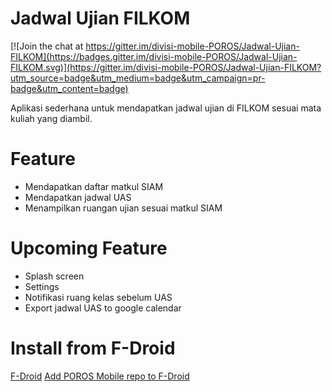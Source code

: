 # Jadwal Ujian FILKOM

[![Join the chat at https://gitter.im/divisi-mobile-POROS/Jadwal-Ujian-FILKOM](https://badges.gitter.im/divisi-mobile-POROS/Jadwal-Ujian-FILKOM.svg)](https://gitter.im/divisi-mobile-POROS/Jadwal-Ujian-FILKOM?utm_source=badge&utm_medium=badge&utm_campaign=pr-badge&utm_content=badge)

Aplikasi sederhana untuk mendapatkan jadwal ujian di FILKOM sesuai mata kuliah yang diambil.

# Feature
- Mendapatkan daftar matkul SIAM
- Mendapatkan jadwal UAS
- Menampilkan ruangan ujian sesuai matkul SIAM

# Upcoming  Feature
- Splash screen
- Settings 
- Notifikasi ruang kelas sebelum UAS
- Export jadwal UAS to google calendar

# Install from F-Droid
[F-Droid](https://timeline.line.me/post/_dcDuO8u3jRvTS7PzcaMFpOCvRU_U033OWlcdNOo/1152669929803022848)
[Add POROS Mobile repo to F-Droid](https://timeline.line.me/post/_dcDuO8u3jRvTS7PzcaMFpOCvRU_U033OWlcdNOo/1152671481703027032)
